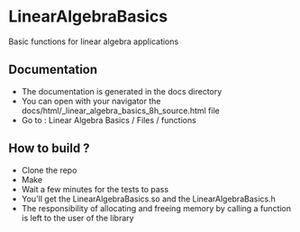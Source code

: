 # LinearAlgebraBasics
Basic functions for linear algebra applications

## Documentation
- The documentation is generated in the docs directory
- You can open with your navigator the docs/html/_linear_algebra_basics_8h_source.html file
- Go to : Linear Algebra Basics / Files / functions 

## How to build ? 
- Clone the repo
- Make
- Wait a few minutes for the tests to pass 
- You'll get the LinearAlgebraBasics.so and the LinearAlgebraBasics.h
- The responsibility of allocating and freeing memory by calling a function is left to the user of the library